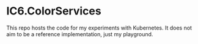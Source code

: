 # IC6.ColorServices
This repo hosts the code for my experiments with Kubernetes. It does not aim to be a reference implementation, just my playground.
